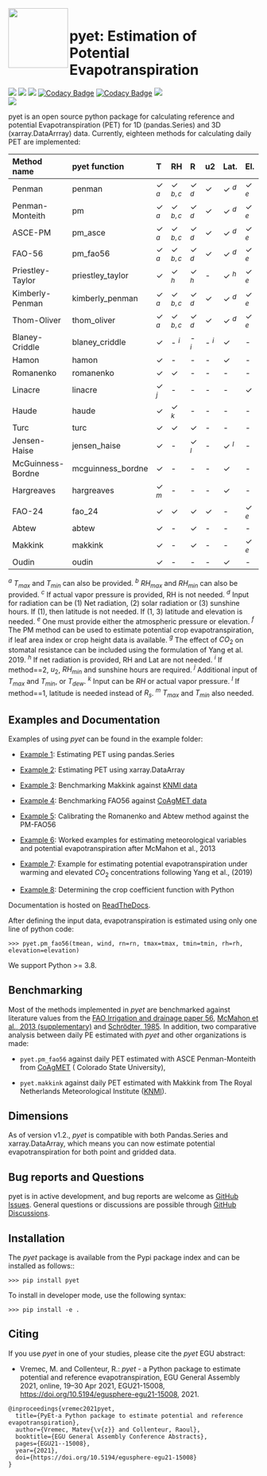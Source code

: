 <img src=https://raw.githubusercontent.com/phydrus/pyet/d7fdd87719588c00326e692f3b1a47b32161e533/docs/_static/logo.png width=120, align=left>

# pyet: Estimation of Potential Evapotranspiration

<a href="https://travis-ci.org/github/phydrus/PyEt"><img src="https://api.travis-ci.org/phydrus/PyEt.svg?branch=master"><a>
<a href="https://mit-license.org/"><img src=https://img.shields.io/pypi/v/pyet.svg><a>
<a href="https://travis-ci.org/github/phydrus/PyEt"><img src=https://img.shields.io/pypi/l/pyet.svg><a>
[![Codacy Badge](https://app.codacy.com/project/badge/Grade/e49f23e356f441688422ec32cfcf6aaa)](https://www.codacy.com/gh/phydrus/pyet/dashboard?utm_source=github.com&amp;utm_medium=referral&amp;utm_content=phydrus/pyet&amp;utm_campaign=Badge_Grade)
[![Codacy Badge](https://app.codacy.com/project/badge/Coverage/e49f23e356f441688422ec32cfcf6aaa)](https://www.codacy.com/gh/phydrus/pyet/dashboard?utm_source=github.com&utm_medium=referral&utm_content=phydrus/pyet&utm_campaign=Badge_Coverage)
<a href="https://pyet.readthedocs.io/en/latest/?badge=latest"><img src="https://readthedocs.org/projects/pyet/badge/?version=latest"><a>   
<a href="https://doi.org/10.5281/zenodo.5896800"><img src=https://zenodo.org/badge/DOI/10.5281/zenodo.5896800.svg><a>

pyet is an open source python package for calculating reference and potential Evapotranspiration (PET) for 1D (pandas.Series)
and 3D (xarray.DataArrray) data. Currently, eighteen methods for calculating daily PET are implemented:

| Method name       | pyet function     | T      | RH         | R      | u2     | Lat.   | El.    | Benchmarked? |
|:------------------|:------------------|:-------|:-----------|:-------|:-------|:-------|:-------|:---------|
| Penman            | penman            | &check; $^a$ | &check; $^{b,c}$ | &check; $^d$ | &check;      | &check; $^d$ | &check; $^e$ | -        |
| Penman-Monteith   | pm                | &check; $^a$ | &check; $^{b,c}$ | &check; $^d$ | &check;      | &check; $^d$ | &check; $^e$ | &check;        |
| ASCE-PM           | pm_asce           | &check; $^a$ | &check; $^{b,c}$ | &check; $^d$ | &check;      | &check; $^d$ | &check; $^e$ | &check;        |
| FAO-56            | pm_fao56          | &check; $^a$ | &check; $^{b,c}$ | &check; $^d$ | &check;      | &check; $^d$ | &check; $^e$ | &check;        |
| Priestley-Taylor  | priestley_taylor  | &check;      | &check; $^h$     | &check; $^h$ | -      | &check; $^h$ | &check; $^e$ | &check;        |
| Kimberly-Penman   | kimberly_penman   | &check; $^a$ | &check; $^{b,c}$ | &check; $^d$ | &check;      | &check; $^d$ | &check; $^e$ | -        |
| Thom-Oliver       | thom_oliver       | &check; $^a$ | &check; $^{b,c}$ | &check; $^d$ | &check;      | &check; $^d$ | &check; $^e$ | -        |
| Blaney-Criddle    | blaney_criddle    | &check;      | - $^i$     | - $^i$ | - $^i$ | &check;      | -      | &check;        |
| Hamon             | hamon             | &check;      | -          | -      | -      | &check;      | -      | -        |
| Romanenko         | romanenko         | &check;      | &check;          | -      | -      | -      | -      | -        |
| Linacre           | linacre           | &check; $^j$ | -          | -      | -      | -      | &check;      | -        |
| Haude             | haude             | &check;      | &check; $^k$     | -      | -      | -      | -      | &check;        |
| Turc              | turc              | &check;      | &check;          | &check;      | -      | -      | -      | &check;        |
| Jensen-Haise      | jensen_haise      | &check;      | -          | &check; $^l$ | -      | &check; $^l$ | -      | -        |
| McGuinness-Bordne | mcguinness_bordne | &check;      | -          | -      | -      | &check;      | -      | -        |
| Hargreaves        | hargreaves        | &check; $^m$ | -          | -      | -      | &check;      | -      | &check;        |
| FAO-24            | fao_24            | &check;      | &check;          | &check;      | &check;      | -      | &check; $^e$ | -        |
| Abtew             | abtew             | &check;      | -          | &check;      | -      | -      | -      | -        |
| Makkink           | makkink           | &check;      | -          | &check;      | -      | -      | &check; $^e$ | &check;        |
| Oudin             | oudin             | &check;      | -          | -      | -      | &check;      | -      | -        |

$^a$ $T_{max}$ and $T_{min}$ can also be provided. $^b$ $RH_{max}$ and $RH_{min}$ can also be provided. $^c$ If actual vapor pressure is provided, RH is not needed.  $^d$ Input for radiation can be (1) Net radiation, (2) solar radiation or (3) sunshine hours. If (1), then latitude is not needed. If (1, 3) latitude and elevation is needed. $^e$ One must provide either the atmospheric pressure or elevation. $^f$ The PM method can be used to estimate potential crop evapotranspiration, if leaf area index or crop height data is available. $^g$ The effect of $CO_2$ on stomatal resistance can be included using the formulation of Yang et al. 2019.  $^h$ If net radiation is provided, RH and Lat are not needed. $^i$ If method==2, $u_2$, $RH_{min}$ and sunshine hours are required. $^j$ Additional input of $T_{max}$ and $T_{min}$, or $T_{dew}$. $^k$ Input can be $RH$ or actual vapor pressure. $^l$ If method==1, latitude is needed instead of $R_s$. $^m$ $T_{max}$ and $T_{min}$ also needed.
 
## Examples and Documentation

Examples of using *pyet* can be found in the example folder:

*   [Example 1](/examples/01_example_zamg.ipynb): Estimating PET using pandas.Series

*   [Example 2](/examples/02_example_zamg_netcdf.ipynb): Estimating PET using xarray.DataArray

*   [Example 3](/examples/03_example_knmi.ipynb): Benchmarking Makkink
  against [KNMI data](https://www.knmi.nl/over-het-knmi/about)

*   [Example 4](/examples/04_example_coagmet.ipynb): Benchmarking FAO56
  against [CoAgMET data](https://coagmet.colostate.edu/)

*   [Example 5](/examples/05_example_calibration.ipynb): Calibrating the Romanenko and Abtew method against the PM-FAO56

*   [Example 6](/examples/06_worked_examples_McMahon_etal_2013.ipynb): Worked examples for estimating meteorological
  variables and potential evapotranspiration after McMahon et al., 2013

*   [Example 7](/examples/07_example_climate_change.ipynb): Example for estimating potential evapotranspiration under 
  warming and elevated $CO_2$ concentrations following Yang et al., (2019) 

*   [Example 8](/examples/08_crop_coefficient.ipynb): Determining the crop coefficient function with Python 

Documentation is hosted on [ReadTheDocs](https://pyet.readthedocs.io).

After defining the input data, evapotranspiration is estimated using only one
line of python code:

`>>> pyet.pm_fao56(tmean, wind, rn=rn, tmax=tmax, tmin=tmin, rh=rh, elevation=elevation)`

We support Python >= 3.8.

## Benchmarking

Most of the methods implemented in *pyet* are benchmarked against literature values from the [FAO Irrigation and
drainage paper 56](https://www.fao.org/3/x0490e/x0490e00.htm), [McMahon et al., 2013 (supplementary)](https://hess.copernicus.org/articles/17/4865/2013/) and [Schrödter, 1985](https://link.springer.com/book/10.1007/978-3-642-70434-5). In addition, two comparative analysis between daily PE estimated with *pyet* and other organizations is
made:

*   `pyet.pm_fao56` against daily PET estimated with ASCE Penman-Monteith from [CoAgMET](https://coagmet.colostate.edu/) (
  Colorado State University),

*   `pyet.makkink` against daily PET estimated with Makkink from The Royal Netherlands Meteorological
  Institute ([KNMI](https://www.knmi.nl/over-het-knmi/about)).

## Dimensions

As of version v1.2., *pyet* is compatible with both Pandas.Series and xarray.DataArray, which means you can now estimate
potential evapotranspiration for both point and gridded data.

## Bug reports and Questions

pyet is in active development, and bug reports are welcome as [GitHub
Issues](https://github.com/phydrus/pyet/issues).
General questions or discussions are possible through
[GitHub Discussions](https://github.com/phydrus/pyet/discussions).

## Installation

The *pyet* package is available from the Pypi package index and can be installed
as follows::

`>>> pip install pyet`

To install in developer mode, use the following syntax:

`>>> pip install -e .`

## Citing

If you use *pyet* in one of your studies, please cite the *pyet* EGU abstract:

*   Vremec, M. and Collenteur, R.: *pyet* - a Python package to estimate potential and reference evapotranspiration, EGU
  General Assembly 2021, online, 19–30 Apr 2021, EGU21-15008, https://doi.org/10.5194/egusphere-egu21-15008, 2021.

```Reference
@inproceedings{vremec2021pyet,
  title={PyEt-a Python package to estimate potential and reference evapotranspiration},
  author={Vremec, Matev{\v{z}} and Collenteur, Raoul},
  booktitle={EGU General Assembly Conference Abstracts},
  pages={EGU21--15008},
  year={2021},
  doi={https://doi.org/10.5194/egusphere-egu21-15008}
}
```
